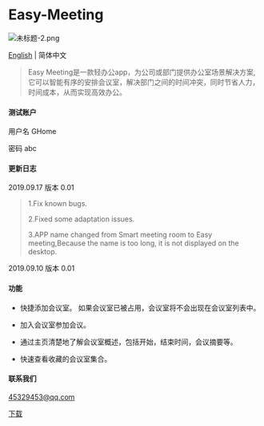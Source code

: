 # Easy-Meeting

![未标题-2.png](https://upload-images.jianshu.io/upload_images/1419035-a1c93f7e36e90b60.png?imageMogr2/auto-orient/strip%7CimageView2/2/w/1000)

[English](https://github.com/shabake/Easy-Meeting) | 简体中文

>Easy Meeting是一款轻办公app，为公司或部门提供办公室场景解决方案,它可以智能有序的安排会议室，解决部门之间的时间冲突，同时节省人力，时间成本，从而实现高效办公。

#### 测试账户

用户名 GHome

密码 abc

#### 更新日志

2019.09.17 版本 0.01 

>1.Fix known bugs.
>
>2.Fixed some adaptation issues.
>
>3.APP name changed from Smart meeting room to Easy meeting,Because the name is too long, it is not displayed on the desktop.

2019.09.10 版本 0.01 


#### 功能

 * 快捷添加会议室。 如果会议室已被占用，会议室将不会出现在会议室列表中。

 * 加入会议室参加会议。

 * 通过主页清楚地了解会议室概述，包括开始，结束时间，会议摘要等。
 
 * 快速查看收藏的会议室集合。


#### 联系我们

45329453@qq.com

[下载](https://itunes.apple.com/cn/app/id1479323067?at=1010lSqk&ct=cds)
